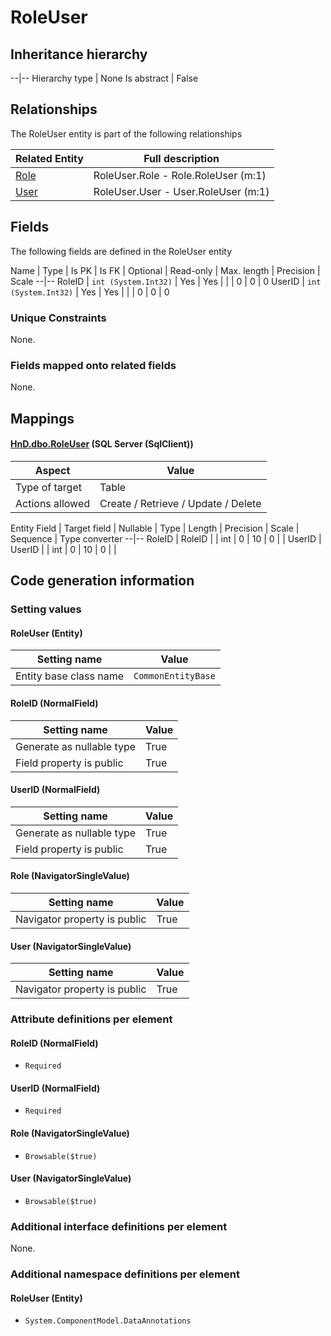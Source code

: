 ﻿RoleUser
================

## Inheritance hierarchy

--|--
Hierarchy type | None
Is abstract | False

## Relationships

The RoleUser entity is part of the following relationships 

Related Entity | Full description 
--|--
[Role](../../_DefaultGroup/Entities/Role.htm) | RoleUser.Role - Role.RoleUser (m:1) 
[User](../../_DefaultGroup/Entities/User.htm) | RoleUser.User - User.RoleUser (m:1) 

## Fields

The following fields are defined in the RoleUser entity 

Name | Type | Is PK | Is FK | Optional | Read-only | Max. length | Precision | Scale
--|--
RoleID | `int (System.Int32)` |  Yes | Yes |  |  | 0 | 0 | 0
UserID | `int (System.Int32)` |  Yes | Yes |  |  | 0 | 0 | 0

### Unique Constraints
None.

### Fields mapped onto related fields
None.

## Mappings

#### [HnD.dbo.RoleUser](../../../SQL_Server_SqlClient/HnD/dbo/RoleUser.htm) (SQL Server (SqlClient))

Aspect | Value
--|--
Type of target | Table
Actions allowed | Create / Retrieve / Update / Delete

Entity Field | Target field | Nullable | Type | Length | Precision | Scale | Sequence | Type converter
--|--
RoleID | RoleID |  | int | 0 | 10 | 0 |  | 
UserID | UserID |  | int | 0 | 10 | 0 |  | 

## Code generation information

### Setting values
#### RoleUser (Entity)
Setting name | Value
--|--
Entity base class name | `CommonEntityBase`

#### RoleID (NormalField)
Setting name | Value
--|--
Generate as nullable type | True
Field property is public | True

#### UserID (NormalField)
Setting name | Value
--|--
Generate as nullable type | True
Field property is public | True

#### Role (NavigatorSingleValue)
Setting name | Value
--|--
Navigator property is public | True

#### User (NavigatorSingleValue)
Setting name | Value
--|--
Navigator property is public | True

### Attribute definitions per element

#### RoleID (NormalField)

* `Required`

#### UserID (NormalField)

* `Required`

#### Role (NavigatorSingleValue)

* `Browsable($true)`

#### User (NavigatorSingleValue)

* `Browsable($true)`


### Additional interface definitions per element

None.

### Additional namespace definitions per element

#### RoleUser (Entity)

* `System.ComponentModel.DataAnnotations`

